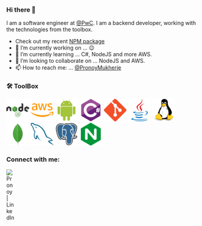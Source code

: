 ### Hi there 👋
I am a software engineer at [@PwC](https://twitter.com/PwC_IN). I am a backend developer, working with the technologies from the toolbox. 

- Check out my recent [NPM package ](https://www.npmjs.com/package/validatorswithgenerators)
- 🔭 I’m currently working on ... :wink:
- 🌱 I’m currently learning ... C#, NodeJS and more AWS. 
- 👯 I’m looking to collaborate on ... NodeJS and AWS.
- 📫 How to reach me: ... [@PronoyMukherje](https://twitter.com/PronoyMukherje)

### 🛠 ToolBox 
<img src="https://github.com/devicons/devicon/blob/master/icons/nodejs/nodejs-original-wordmark.svg" alt="NodeJS" width="60" height="60"/> <img src="https://github.com/devicons/devicon/blob/master/icons/amazonwebservices/amazonwebservices-plain-wordmark.svg" alt="AWS" width="60" height="60"/> <img src="https://github.com/devicons/devicon/blob/master/icons/android/android-original.svg" alt="Android" width="60" height="60"/> <img src="https://github.com/devicons/devicon/blob/master/icons/csharp/csharp-original.svg" alt="CSharp" width="60" height="60"/> <img src="https://github.com/devicons/devicon/blob/master/icons/git/git-original.svg" alt="Git" width="60" height="60"/> <img src="https://github.com/devicons/devicon/blob/master/icons/java/java-original.svg" alt="Java" width="60" height="60"/> <img src="https://github.com/devicons/devicon/blob/master/icons/linux/linux-original.svg" alt="Linux" width="60" height="60"/> <img src="https://github.com/devicons/devicon/blob/master/icons/mongodb/mongodb-original.svg" alt="MongoDB" width="60" height="60"/> <img src="https://github.com/devicons/devicon/blob/master/icons/mysql/mysql-original.svg" alt="MySQL" width="60" height="60"/> <img src="https://github.com/devicons/devicon/blob/master/icons/postgresql/postgresql-original.svg" alt="Postgree" width="60" height="60"/> <img src="https://github.com/devicons/devicon/blob/master/icons/nginx/nginx-original.svg" alt="Nginx" width="60" height="60"/>



### Connect with me: 
[<img align="left" alt="Pronoy | LinkedIn" width="22px" src="https://cdn.jsdelivr.net/npm/simple-icons@v3/icons/linkedin.svg" />][linkedin]
<br/>

[linkedin]:https://www.linkedin.com/in/pronoymukherjee999/
